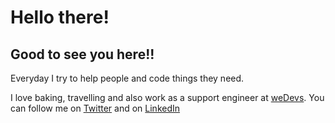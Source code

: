 <h1>Hello there!</h1>
<h2>Good to see you here!!</h2>

<p>
Everyday I try to help people and code things they need. 

I love baking, travelling and also work as a support engineer at <a href = "wedevs.com">weDevs</a>. You can follow me on <a href = "https://twitter.com/mushritshabnam" target = "_blank">Twitter</a> and on <a href = "https://www.linkedin.com/in/mushrit-shabnam/" target = "_blank">LinkedIn</a>

</p>
